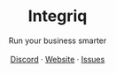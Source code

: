 <p align="center">
	<h1 align="center"><b>Integriq</b></h1>
<p align="center">
    Run your business smarter
    <br />
    <br />
    <a href="https://go.integriq.xyz/discord">Discord</a>
    ·
    <a href="https://integriq.xyz">Website</a>
    ·
    <a href="https://github.com/integriqxyz/integriq/issues">Issues</a>
  </p>
</p>
